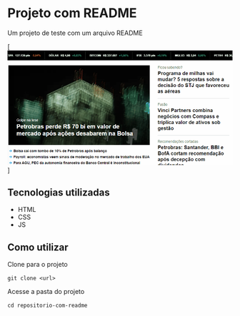# Projeto com README
Um projeto de teste com um arquivo README 

[ <img src="tela.gif" alt="gif da tela incial do projeto xyz">]

## Tecnologias utilizadas
- HTML
- CSS
- JS

## Como utilizar

Clone para o projeto
````
git clone <url>
````
Acesse a pasta do projeto
````
cd repositorio-com-readme
````

